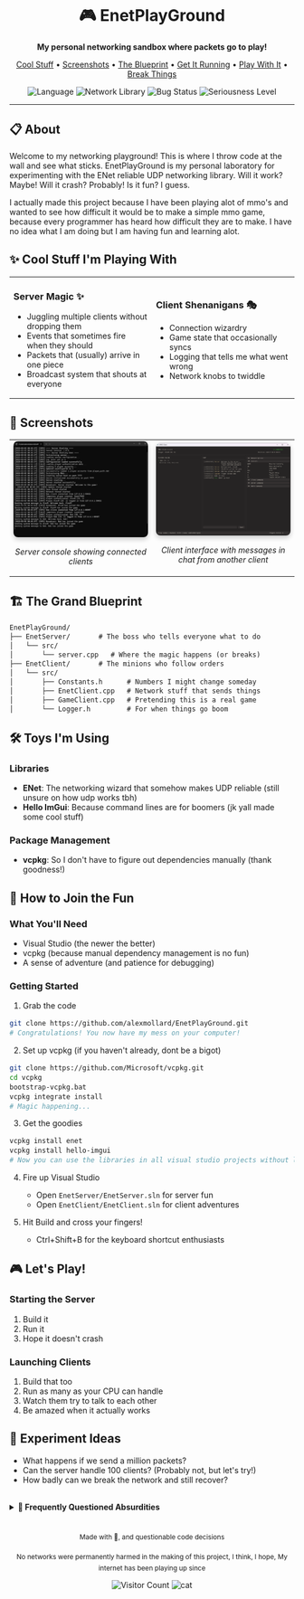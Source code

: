 <div align="center">
  <h1>🎮 EnetPlayGround</h1>
  <p><strong>My personal networking sandbox where packets go to play!</strong></p>
  
  <p>
    <a href="#-cool-stuff-im-playing-with">Cool Stuff</a> •
    <a href="#-screenshots">Screenshots</a> •
    <a href="#-the-grand-blueprint">The Blueprint</a> •
    <a href="#-how-to-join-the-fun">Get It Running</a> •
    <a href="#-lets-play">Play With It</a> •
    <a href="#-experiment-ideas">Break Things</a>
  </p>
  
  <img src="https://img.shields.io/badge/language-C%2B%2B-blue.svg" alt="Language">
  <img src="https://img.shields.io/badge/network-ENet-brightgreen.svg" alt="Network Library">
  <img src="https://img.shields.io/badge/bugs-probably-red.svg" alt="Bug Status">
  <img src="https://img.shields.io/badge/seriousness-not%20much-yellow.svg" alt="Seriousness Level">
</div>

---

## 📋 About

Welcome to my networking playground! This is where I throw code at the wall and see what sticks. EnetPlayGround is my personal laboratory for experimenting with the ENet reliable UDP networking library. Will it work? Maybe! Will it crash? Probably! Is it fun? I guess.

I actually made this project because I have been playing alot of mmo's and wanted to see how difficult it would be to make a simple mmo game, because every programmer has heard how difficult they are to make. I have no idea what I am doing but I am having fun and learning alot.

## ✨ Cool Stuff I'm Playing With

<table>
  <tr>
    <td width="50%">
      <h3>Server Magic ✨</h3>
      <ul>
        <li>Juggling multiple clients without dropping them</li>
        <li>Events that sometimes fire when they should</li>
        <li>Packets that (usually) arrive in one piece</li>
        <li>Broadcast system that shouts at everyone</li>
      </ul>
    </td>
    <td width="50%">
      <h3>Client Shenanigans 🎭</h3>
      <ul>
        <li>Connection wizardry</li>
        <li>Game state that occasionally syncs</li>
        <li>Logging that tells me what went wrong</li>
        <li>Network knobs to twiddle</li>
      </ul>
    </td>
  </tr>
</table>

## 📸 Screenshots

<div align="center">
  <table>
    <tr>
      <td width="50%">
        <img src="docs/FirstServer.png" alt="Server Console" width="100%" style="border-radius: 8px; box-shadow: 0 4px 8px rgba(0,0,0,0.2);">
        <p align="center"><i>Server console showing connected clients</i></p>
      </td>
      <td width="50%">
        <img src="docs/FirstClient.png" alt="Client Interface" width="100%" style="border-radius: 8px; box-shadow: 0 4px 8px rgba(0,0,0,0.2);">
        <p align="center"><i>Client interface with messages in chat from another client</i></p>
      </td>
    </tr>
  </table>
</div>

## 🏗️ The Grand Blueprint

```
EnetPlayGround/
├── EnetServer/       # The boss who tells everyone what to do
│   └── src/
│       └── server.cpp   # Where the magic happens (or breaks)
├── EnetClient/       # The minions who follow orders
│   └── src/
│       ├── Constants.h      # Numbers I might change someday
│       ├── EnetClient.cpp   # Network stuff that sends things
│       ├── GameClient.cpp   # Pretending this is a real game
│       └── Logger.h         # For when things go boom
```

## 🛠️ Toys I'm Using

### Libraries
- **ENet**: The networking wizard that somehow makes UDP reliable (still unsure on how udp works tbh)
- **Hello ImGui**: Because command lines are for boomers (jk yall made some cool stuff)

### Package Management
- **vcpkg**: So I don't have to figure out dependencies manually (thank goodness!)

## 🚀 How to Join the Fun

### What You'll Need
- Visual Studio (the newer the better)
- vcpkg (because manual dependency management is no fun)
- A sense of adventure (and patience for debugging)

### Getting Started

1. Grab the code
```bash
git clone https://github.com/alexmollard/EnetPlayGround.git
# Congratulations! You now have my mess on your computer!
```

2. Set up vcpkg (if you haven't already, dont be a bigot)
```bash
git clone https://github.com/Microsoft/vcpkg.git
cd vcpkg
bootstrap-vcpkg.bat
vcpkg integrate install
# Magic happening...
```

3. Get the goodies
```bash
vcpkg install enet
vcpkg install hello-imgui
# Now you can use the libraries in all visual studio projects without linker hell!
```

4. Fire up Visual Studio
   - Open `EnetServer/EnetServer.sln` for server fun
   - Open `EnetClient/EnetClient.sln` for client adventures
   
5. Hit Build and cross your fingers!
   - Ctrl+Shift+B for the keyboard shortcut enthusiasts

## 🎮 Let's Play!

### Starting the Server
1. Build it
2. Run it
3. Hope it doesn't crash

### Launching Clients
1. Build that too
2. Run as many as your CPU can handle
3. Watch them try to talk to each other
4. Be amazed when it actually works

## 🧪 Experiment Ideas
- What happens if we send a million packets?
- Can the server handle 100 clients? (Probably not, but let's try!)
- How badly can we break the network and still recover?

<!-- Collapsible FAQ Section -->
<br>
<details>
  <summary><b>🤔 Frequently Questioned Absurdities</b></summary>
  
  <p><b>Q: Why ENet instead of literally anything else?</b><br>
  A: Because I when I did a 5 second google search it was between this and RakNet, and RakNet is dead. Also I dont know what I am doing.</p> 

  <p><b>Q: Will this ever be finished?</b><br>
  A: <span title="No, but I'll keep adding things until I get distracted by something shiny">Maybe!</span></p>

  <p><b>Q: Can I use this code for my own projects?</b><br>
  A: I mean, you <i>could</i>, but why would you <i>want</i> to? That's like choosing to eat off the floor when there's a perfectly good table.</p>

  <p><b>Q: How many bugs are there?</b><br>
  A: Too many to count!</p>

  <p><b>Q: Did you test this thoroughly?</b><br>
  A: I clicked the "Run" button and it didn't immediately crash. That counts, right?</p>
  
  <p><b>Q: Is this production-ready?</b><br>
  A: Only if your production standards include "works on my machine" as the sole acceptance criteria.</p>
  
  <p><b>Q: How's the documentation?</b><br>
  A: The code is self-documenting, if you squint hard enough and have a vivid imagination.</p>
  
  <p><b>Q: What's your packet loss rate?</b><br>
  A: Let's just say it's more of a "packet donation program" than a reliable network and im yet to add tracking for it.</p>
  
  <p><b>Q: How many concurrent users can it handle?</b><br>
  A: At least 2, maybe 3 if the planets align and my CPU isn't busy thinking about other things. It also crashes on a second register but ill fix that soon I hope.</p>
  
  <p><b>Q: What's your development roadmap?</b><br>
  A: Step 1: Make it work. Step 2: Wonder why it works. Step 3: Break it while trying to improve it. Step 4: Repeat.</p>

  <p><b>Q: Why are you like this?</b><br>
  A: I think it's because I never learned how to properly use a semicolon. like wtf even is that!</p>

  <p><b>Q: Can I ask more questions?</b><br>
  A: Sure, but I aint promising answers</p>

  <p><b>Q: Why are you still reading this?</b><br>
  A: I have no idea, I thought you would have left by now</p>

  <p><b>Q: Are you okay?</b><br>
  A: I am not sure, I have been staring at this screen for a while now</p>

  <p><b>Q: Do you need help?</b><br>
  A: I am fine, Im going to go to bed now</p>

</details>

<div align="center">
  <br>
  <p><sub>Made with 🍕, and questionable code decisions</sub></p>
  <p><sub>No networks were permanently harmed in the making of this project, I think, I hope, My internet has been playing up since</sub></p>
  <img src="http://estruyf-github.azurewebsites.net/api/VisitorHit?user=alexmollard&repo=EnetPlayGround&countColorcountColor&countColor=%237B1E7B" alt="Visitor Count" />
  <img src="https://media1.tenor.com/m/aGA-AhVPXS0AAAAd/gato-enojado-insano-waza.gif" alt="cat" width="200px">
</div>